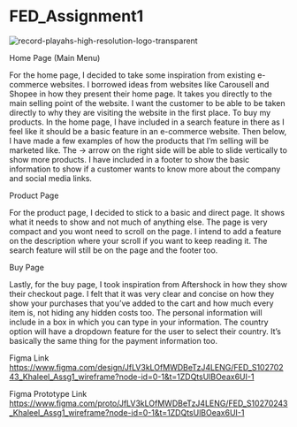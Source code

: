 # FED_Assignment1

![record-playahs-high-resolution-logo-transparent](https://github.com/user-attachments/assets/99069988-0cdb-495f-8bc1-4bd697b68aaa)

Home Page (Main Menu)

For the home page, I decided to take some inspiration from existing e-commerce websites. I borrowed ideas from websites like Carousell and Shopee in how they present their home page. It takes you directly to the main selling point of the website. I want the customer to be able to be taken directly to why they are visiting the website in the first place. To buy my products. In the home page, I have included in a search feature in there as I feel like it should be a basic feature in an e-commerce website. Then below, I have made a few examples of how the products that I’m selling will be marketed like. The -> arrow on the right side will be able to slide vertically to show more products. I have included in a footer to show the basic information to show if a customer wants to know more about the company and social media links.


Product Page

For the product page, I decided to stick to a basic and direct page. It shows what it needs to show and not much of anything else. The page is very compact and you wont need to scroll on the page. I intend to add a feature on the description where your scroll if you want to keep reading it. The search feature will still be on the page and the footer too.


Buy Page

Lastly, for the buy page, I took inspiration from Aftershock in how they show their checkout page. I felt that it was very clear and concise on how they show your purchases that you’ve added to the cart and how much every item is, not hiding any hidden costs too. The personal information will include in a box in which you can type in your information. The country option will have a dropdown feature for the user to select their country. It’s basically the same thing for the payment information too.


Figma Link
https://www.figma.com/design/JfLV3kLOfMWDBeTzJ4LENG/FED_S10270243_Khaleel_Assg1_wireframe?node-id=0-1&t=1ZDQtsUlBOeax6UI-1

Figma Prototype Link
https://www.figma.com/proto/JfLV3kLOfMWDBeTzJ4LENG/FED_S10270243_Khaleel_Assg1_wireframe?node-id=0-1&t=1ZDQtsUlBOeax6UI-1
